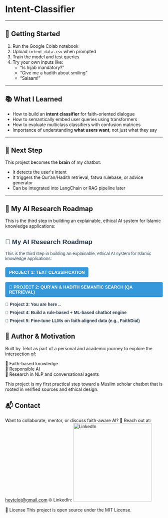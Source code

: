# Intent-Classifier


---

## 🚀 Getting Started

1. Run the Google Colab notebook
2. Upload `intent_data.csv` when prompted
3. Train the model and test queries
4. Try your own inputs like:
   - “Is hijab mandatory?”
   - “Give me a hadith about smiling”
   - “Salaam!”

---

## 📚 What I Learned

- How to build an **intent classifier** for faith-oriented dialogue
- How to semantically embed user queries using transformers
- How to evaluate multiclass classifiers with confusion matrices
- Importance of understanding **what users want**, not just what they say

---

## 🧱 Next Step

This project becomes the **brain** of my chatbot:
- It detects the user's intent
- It triggers the Qur’an/Hadith retrieval, fatwa rulebase, or advice generator
- Can be integrated into LangChain or RAG pipeline later

---

## 🔬 My AI Research Roadmap

This is the third step in building an explainable, ethical AI system for Islamic knowledge applications:

<div style="font-family: Arial, sans-serif; max-width: 800px; margin: 0 auto;">
  <h2 style="color: #2c3e50;">🔬 My AI Research Roadmap</h2>
  
  <p style="color: #34495e; margin-bottom: 20px;">
    This is the third step in building an explainable, ethical AI system for Islamic knowledge applications:
  </p>

  <div style="margin-bottom: 15px;">
    <a href="https://github.com/Akane-Asahi/Text-Classification-Islamic-vs-Non-Islamic-Content" style="text-decoration: none;">
      <span style="display: inline-block; background-color: #3498db; color: white; padding: 8px 12px; border-radius: 4px; font-weight: bold;">
        PROJECT 1: TEXT CLASSIFICATION
      </span>
    </a>
  </div>

  <div style="margin-bottom: 15px;">
    <a href="https://github.com/Akane-Asahi/Qur-an-Hadith-semantic-search-QA-retrieval-" style="text-decoration: none;">
      <span style="display: inline-block; background-color: #3498db; color: white; padding: 8px 12px; border-radius: 4px; font-weight: bold;">
        🔎 PROJECT 2: QUR'AN & HADITH SEMANTIC SEARCH (QA RETRIEVAL)
      </span>
    </a>
  </div>

  <div style="margin-bottom: 10px; color: #2c3e50; font-weight: bold;">🧠 Project 3: You are here ..</div>
  <div style="margin-bottom: 10px; color: #2c3e50; font-weight: bold;">🧩 Project 4: Build a rule-based + ML-based chatbot engine</div>
  <div style="margin-bottom: 10px; color: #2c3e50; font-weight: bold;">🤖 Project 5: Fine-tune LLMs on faith-aligned data (e.g., FaithDial)</div>
</div>

## 🤝 Author & Motivation
Built by Telot as part of a personal and academic journey to explore the intersection of:

📜 Faith-based knowledge  
🧠 Responsible AI  
🧪 Research in NLP and conversational agents  

This project is my first practical step toward a Muslim scholar chatbot that is rooted in verified sources and ethical design.

## 📬 Contact

Want to collaborate, mentor, or discuss faith-aware AI?
📧 Reach out at: heytelot@gmail.com
🌐 LinkedIn: 
<a href="https://www.linkedin.com/in/mosfaiulalam/">
  <img src="https://img.shields.io/badge/Connect%20on%20LinkedIn-Mosfaiul%20Alam-blue?style=for-the-badge&logo=linkedin" alt="LinkedIn" width="250"/>
</a>

🪪 License
This project is open source under the MIT License.
